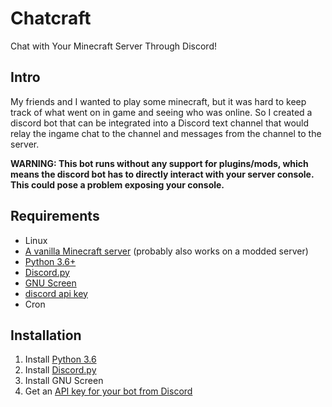 # Chatcraft
Chat with Your Minecraft Server Through Discord!

## Intro
My friends and I wanted to play some minecraft, but it was hard to keep track of what went on in game and seeing who was online. So I created a discord bot that can be integrated into a Discord text channel that would relay the ingame chat to the channel and messages from the channel to the server.

**WARNING: This bot runs without any support for plugins/mods, which means the discord bot has to directly interact with your server console. This could pose a problem exposing your console.**
## Requirements
* Linux
* [A vanilla Minecraft server](https://www.minecraft.net/en-us/download/server) (probably also works on a modded server)
* [Python 3.6+](https://www.python.org/downloads/)
* [Discord.py](https://pypi.org/project/discord.py/)
* [GNU Screen](https://www.gnu.org/software/screen/)
* [discord api key](https://discord.com/developers/docs/intro)
* Cron
## Installation 
1. Install [Python 3.6](https://www.python.org/downloads/)
2. Install [Discord.py](https://pypi.org/project/discord.py/)
3. Install GNU Screen
4. Get an [API key for your bot from Discord](https://discord.com/developers/docs/intro)
